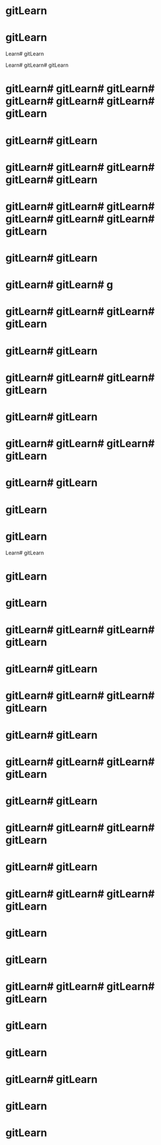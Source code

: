 # gitLearn
# gitLearn
Learn# gitLearn

Learn# gitLearn# gitLearn
# gitLearn# gitLearn# gitLearn# gitLearn# gitLearn# gitLearn# gitLearn
# gitLearn# gitLearn
# gitLearn# gitLearn# gitLearn# gitLearn# gitLearn
# gitLearn# gitLearn# gitLearn# gitLearn# gitLearn# gitLearn# gitLearn

# gitLearn# gitLearn
# gitLearn# gitLearn# g
# gitLearn# gitLearn# gitLearn# gitLearn
# gitLearn# gitLearn

# gitLearn# gitLearn# gitLearn# gitLearn
# gitLearn# gitLearn

# gitLearn# gitLearn# gitLearn# gitLearn
# gitLearn# gitLearn
# gitLearn
# gitLearn
Learn# gitLearn
# gitLearn
# gitLearn

# gitLearn# gitLearn# gitLearn# gitLearn
# gitLearn# gitLearn

# gitLearn# gitLearn# gitLearn# gitLearn
# gitLearn# gitLearn

# gitLearn# gitLearn# gitLearn# gitLearn
# gitLearn# gitLearn

# gitLearn# gitLearn# gitLearn# gitLearn
# gitLearn# gitLearn

# gitLearn# gitLearn# gitLearn# gitLearn
# gitLearn
# gitLearn

# gitLearn# gitLearn# gitLearn# gitLearn
# gitLearn
# gitLearn

# gitLearn# gitLearn
# gitLearn
# gitLearn
